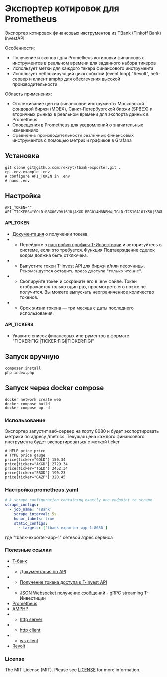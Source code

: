 # Экспортер котировок для Prometheus
Экспортер котировок финансовых инструментов из TBank (Tinkoff Bank) InvestAPI

Особенности:
- Получение и экспорт для Prometheus котировки финансовых инструментов в реальном времени для заданного набора тикеров
- Использует метки для каждого тикера финансового инструмента
- Использует неблокирующий цикл событий (event loop) "Revolt", веб-сервер и клиент amphp для обеспечения высокой производительности

Область применения:
- Отслеживание цен на финансовые инструменты Московской фондовой биржи (MOEX), Санкт-Петербургской биржи (SPBEX) и вторичных рынках в реальном времени для экспорта данных в Prometheus
- Оповещения в Prometheus для уведомлений о значительных изменениях
- Сравнение производительности различных финансовых инструментов с помощью метрик и графиков в Grafana

## Установка
```shell
git clone git@github.com:rekryt/tbank-exporter.git .
cp .env.example .env
# configure API_TOKEN in .env
# nano .env
```

## Настройка
```dotenv
API_TOKEN=""
API_TICKERS="GOLD:BBG00V9V16J8|AKGD:BBG014M8NBM4|TGLD:TCS10A101X50|SBGD:BBG019HZM0H0|GAZP:BBG004730RP0|XAU:BBG0013HGFZ7|GLDRUB_TOM:BBG000VJ5YR4|TMOS:BBG333333333"
```
#### API_TOKEN
- [Документация](https://russianinvestments.github.io/investAPI/token/) о получении токена.
- - Перейдите в [настройки профиля Т-Инвестиции](https://www.tbank.ru/invest/settings/) и авторизуйтесь в системе, если это требуется. Функция Подтверждение сделок кодом должна быть отключена.
- - Выпустите токен T-Invest API для биржи и/или песочницы. Рекомендуется оставить права доступа "только чтение".
- - Скопируйте токен и сохраните его в .env файле. Токен отображается только один раз, просмотреть его позже не получится. Вы можете выпускать неограниченное количество токенов.
- - Срок жизни токена — три месяца с даты последнего использования.

#### API_TICKERS
- Укажите список финансовых инструментов в формате "TICKER:FIGI|TICKER:FIGI|TICKER:FIGI"

## Запуск вручную
```shell
composer install
php index.php
```

## Запуск через docker compose
```shell
docker network create web
docker compose build
docker compose up -d
```

### Использование
Экспортер запустит веб-сервер на порту 8080 и будет экспортировать метрики по адресу /metrics.
Текущая цена каждого финансового инструмента будет экспортироваться с меткой ticker
```text
# HELP price price
# TYPE price gauge
price{ticker="GOLD"} 150.34
price{ticker="AKGD"} 2729.34
price{ticker="TGLD"} 3452.34
price{ticker="SBGD"} 190.23
price{ticker="GAZP"} 320.45
```

### Настройка prometheus.yaml
```yaml
# A scrape configuration containing exactly one endpoint to scrape.
scrape_configs:
  - job_name: 'TBank'
    scrape_interval: 5s
    honor_labels: true
    static_configs:
      - targets: ['tbank-exporter-app-1:8080']
```
где "tbank-exporter-app-1" сетевой адрес сервиса

### Полезные ссылки
- [Т-банк](https://www.tbank.ru/)
- - [Документация по API](https://www.tbank.ru/invest/open-api/)
- - [Получение токена доступа к T-invest API](https://russianinvestments.github.io/investAPI/token/)
- - [JSON Websocket получение сообщений](https://russianinvestments.github.io/investAPI/ws/) - gRPC streaming Т-Инвестиции
- [Prometheus](https://prometheus.io/)
- [AMPHP](https://amphp.org/)
- - [http server](https://github.com/amphp/http-server)
- - [http client](https://github.com/amphp/http-client)
- - [ws client](https://github.com/amphp/websocket-client)
- [Revolt](https://revolt.run/)

### License
The MIT License (MIT). Please see [LICENSE](./LICENSE) for more information.